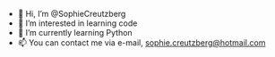 - 👋 Hi, I’m @SophieCreutzberg
- 👀 I’m interested in learning code
- 🌱 I’m currently learning Python
- 📫 You can contact me via e-mail, sophie.creutzberg@hotmail.com

<!---
SophieCreutzberg/SophieCreutzberg is a ✨ special ✨ repository because its `README.md` (this file) appears on your GitHub profile.
You can click the Preview link to take a look at your changes.
--->
